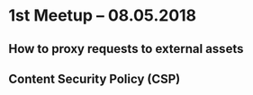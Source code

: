 # 1st Meetup &ndash; 08.05.2018

## How to proxy requests to external assets

## Content Security Policy (CSP)
